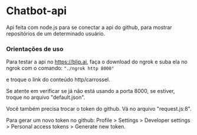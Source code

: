 # Chatbot-api

Api feita com node.js para se conectar a api do github, para mostrar repositórios de um determinado usuário. 

### Orientações de uso

Para testar a api no https://blip.ai, faça o download do ngrok e suba ela no ngrok com o comando:
`
"./ngrok http 8000"
`

 e troque o link do conteúdo http/carrossel. 

Se atente em verificar se já não está usando a porta 8000, se estiver, troque no arquivo "default.json".

Você também precisa trocar o token do github. Vá no arquivo "request.js:8".

Para gerar um novo token no github: Profile > Settings > Developer settings > Personal access tokens > Generate new token.
